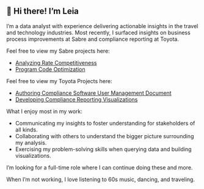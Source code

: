 ## 👋 Hi there! I’m Leia  

I’m a data analyst with experience delivering actionable insights in the travel and technology industries. Most recently, I surfaced insights on business process improvements at Sabre and compliance reporting at Toyota.

Feel free to view my Sabre projects here:
- [Analyzing Rate Competitiveness](https://github.com/leia-sing/Sabre-Internship-Project-Analyzing-Rate-Competitiveness)
- [Program Code Optimization](https://github.com/leia-sing/Sabre-Internship-Project-Program-Code-Optimization)

Feel free to view my Toyota Projects here:
- [Authoring Compliance Software User Management Document](https://github.com/leia-sing/Toyota-Internship-Authoring-User-Management-Documentation)
- [Developing Compliance Reporting Visualizations](https://github.com/leia-sing/Toyota-Internship-Developing-Compliance-Reporting-Visualizations)

What I enjoy most in my work: 

- Communicating my insights to foster understanding for stakeholders of all kinds.
- Collaborating with others to understand the bigger picture surrounding my analysis.
- Exercising my problem-solving skills when querying data and building visualizations.

I’m looking for a full-time role where I can continue doing these and more.

When I’m not working, I love listening to 60s music, dancing, and traveling.

<!--
**leia-sing/leia-sing** is a ✨ _special_ ✨ repository because its `README.md` (this file) appears on your GitHub profile.

Here are some ideas to get you started:

- 🔭 I’m currently working on ...
- 🌱 I’m currently learning ...
- 👯 I’m looking to collaborate on ...
- 🤔 I’m looking for help with ...
- 💬 Ask me about ...
- 📫 How to reach me: ...
- 😄 Pronouns: ...
- ⚡ Fun fact: ...
-->
